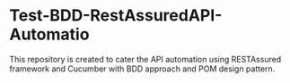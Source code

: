 # Test-BDD-RestAssuredAPI-Automatio
This repository is created to cater the API automation using RESTAssured framework and Cucumber with BDD approach and POM design pattern.
